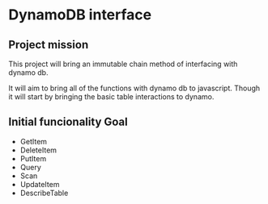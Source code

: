 # DynamoDB interface
## Project mission
This project will bring an immutable chain method of interfacing with dynamo db.

It will aim to bring all of the functions with dynamo db to javascript. Though it will start by bringing the basic table interactions to dynamo.
## Initial funcionality Goal
* GetItem
* DeleteItem
* PutItem
* Query
* Scan
* UpdateItem
* DescribeTable
